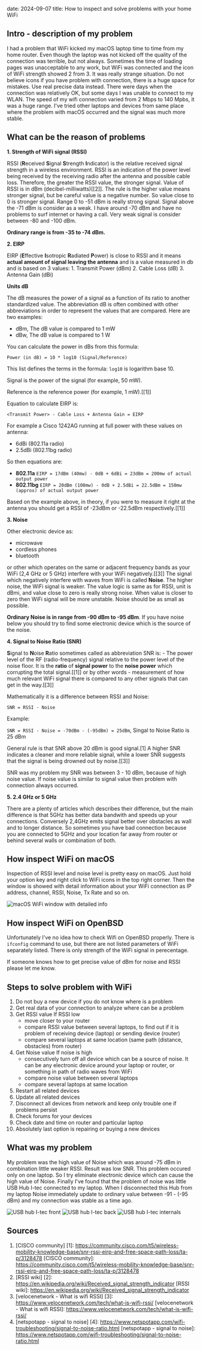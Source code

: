 date: 2024-09-07
title: How to inspect and solve problems with your home WiFi

## Intro - description of my problem

I had a problem that WiFi kicked my macOS laptop time to time from my home router. Even though the laptop was not kicked off the
quality of the connection was terrible, but not always. Sometimes the time of loading pages was unacceptable to any work, but WiFi was connected and the icon of WiFi strength showed 2 from 3. It was really strange situation. Do not believe icons if you have problem with connection, there is a huge space for mistakes. Use real precise data instead.
There were days when the connection was relatively OK, but some days I was unable to connect to my WLAN.
The speed of my wifi connection varied from 2 Mbps to 140 Mpbs, it was a huge range.
I've tried other laptops and devices from same place where the problem with macOS occurred and the signal was much more stable.

## What can be the reason of problems

**1. Strength of WiFi signal (RSSI)**

RSSI (**R**eceived **S**ignal **S**trength **I**ndicator) is the relative received signal strength in a wireless environment. RSSI is an indication of the power level being received by the receiving radio after the antenna and possible cable loss. Therefore, the greater the RSSI value, the stronger signal. Value of RSSI is in dBm (decibel-milliwatts)[[2]]. The rule is the higher value means stronger signal, but be careful value is a negative number. So value close to 0 is stronger signal. Range 0 to -51 dBm is really strong signal. Signal above the -71 dBm is consider as a weak. I have around -70 dBm and have no problems to surf internet or having a call. Very weak signal is consider between -80 and -100 dBm.

**Ordinary range is from -35 to -74 dBm.**

**2. EIRP**

EIRP (**E**ffective **I**sotropic **R**adiated **P**ower) is close to RSSI and it means **actual amount of signal leaving the antenna** and is a value measured in db and is based on 3 values:
    1. Transmit Power (dBm)
    2. Cable Loss (dB)
    3. Antenna Gain (dBi)

**Units dB**

The dB measures the power of a signal as a function of its ratio to another standardized value.
The abbreviation dB is often combined with other abbreviations in order to represent the values that are compared. Here are two examples:

- dBm, The dB value is compared to 1 mW
- dBw, The dB value is compared to 1 W

You can calculate the power in dBs from this formula:

`Power (in dB) = 10 * log10 (Signal/Reference)`

This list defines the terms in the formula: `log10` is logarithm base 10.

Signal is the power of the signal (for example, 50 mW).

Reference is the reference power (for example, 1 mW).[[1]]

Equation to calculate EIRP is:

`<Transmit Power> - Cable Loss + Antenna Gain = EIRP`

For example a Cisco 1242AG running at full power with these values on antenna:

- 6dBi (802.11a radio)
- 2.5dBi (802.11bg radio)

So then equations are:

- **802.11a** `EIRP = 17dBm (40mw) - 0dB + 6dBi = 23dBm = 200mw of actual output power`
- **802.11bg** `EIRP = 20dBm (100mw) - 0dB + 2.5dBi = 22.5dBm = 150mw (approx) of actual output power`

Based on the example above, in theory, if you were to measure it right at the antenna you should get a RSSI of -23dBm or -22.5dBm respectively.[[1]]

**3. Noise**

Other electronic device as:

- microwave
- cordless phones
- bluetooth

or other which operates on the same or adjacent frequency bands as your WiFi (2,4 GHz or 5 GHz) interfere with your WiFi negatively.[[3]]
The signal which negatively interfere with waves from WiFi is called **Noise**.
The higher noise, the WiFi signal is weaker.
The value logic is same as for RSSI, unit is dBmi, and value close to zero is really strong noise. When value is closer to zero then WiFi signal will be more unstable.
Noise should be as small as possible.

**Ordinary Noise is in range from -90 dBm to -95 dBm**. If you have noise below you should try to find some electronic device which is the source of the noise.

**4. Signal to Noise Ratio (SNR)**

**S**ignal to **N**oise **R**atio sometimes called as abbreviation SNR is:
    - The power level of the RF (radio-frequency) signal relative to the power level of the noise floor. It is the **ratio** of **signal power** to the **noise power** which corrupting the total signal.[[1]]
or by other words
    - measurement of how much relevant WiFi signal there is compared to any other signals that can get in the way.[[3]]

Mathematically it is a difference between RSSI and Noise:

`SNR = RSSI - Noise`

Example:

`SNR = RSSI - Noise = -70dBm - (-95dBm) = 25dBm`, Singal to Noise Ratio is 25 dBm

General rule is that SNR above 20 dBm is good signal.[1]
A higher SNR indicates a cleaner and more reliable signal, while a lower SNR suggests that the signal is being drowned out by noise.[[3]]

SNR was my problem my SNR was between 3 - 10 dBm, because of high noise value. If noise value is similar to signal value then problem with connection always occurred.

**5. 2.4 GHz or 5 GHz**

There are a plenty of articles which describes their difference, but the main difference is that 5GHz has better data bandwith and speeds up your connections.
Conversely 2,4GHz emits signal better over obstacles as wall and to longer distance.
So sometimes you have bad connection because you are connected to 5GHz and your location far away from router or behind several walls or combination of both.


## How inspect WiFi on macOS
Inspection of RSSI level and noise level is pretty easy on macOS. Just hold your option key and right click to WiFi icons in the top right corner.
Then the window is showed with detail information about your WiFi connection as IP address, channel, RSSI, Noise, Tx Rate and so on.

![macOS WiFi window with detailed info](/images/macos_wifi_window.png)
## How inspect WiFi on OpenBSD

Unfortunately I've no idea how to check Wifi on OpenBSD properly.
There is `ifconfig` command to use, but there are not listed parameters of WiFi separately listed. There is only strength of the WiFi signal in perecentage.

If someone knows how to get precise value of dBm for noise and RSSI please let me know.


## Steps to solve problem with WiFi

1. Do not buy a new device if you do not know where is a problem
2. Get real data of your connection to analyze where can be a problem
3. Get RSSI value
If RSSI low
    - move closer to your router
    - compare RSSI value between several laptops, to find out if it is problem of receiving device (laptop) or sending device (router)
    - compare several laptops at same location (same path (distance, obstacles) from router)
4. Get Noise value
If noise is high
    - consecutively turn off all device which can be a source of noise. It can be any electronic device around your laptop or router, or something in path of radio waves from WiFi
    - compare noise value between several laptops
    - compare several laptops at same location
5. Restart all related devices
6. Update all related devices
7. Disconnect all devices from network and keep only trouble one if problems persist
8. Check forums for your devices
9. Check date and time on router and particular laptop
10. Absolutely last option is repairing or buying a new devices

## What was my problem

My problem was the high value of Noise which was around -75 dBm in combination little weaker RSSI. Result was low SNR.
This problem occured only on one laptop. So I try eliminate electronic device which can cause the high value of Noise.
Finally I've found that the problem of noise was little USB Hub I-tec connected to my laptop. When I disconnected this Hub
from my laptop Noise immediately update to ordinary value between -91 - (-95 dBm) and my connection was stable as a time ago.

![USB hub I-tec front](/images/usb_hub/1.JPG)
![USB hub I-tec back](/images/usb_hub/2.JPG)
![USB hub I-tec internals](/images/usb_hub/5.JPG)


## Sources
1. [CISCO community]
[1]: https://community.cisco.com/t5/wireless-mobility-knowledge-base/snr-rssi-eirp-and-free-space-path-loss/ta-p/3128478
[CISCO community]: https://community.cisco.com/t5/wireless-mobility-knowledge-base/snr-rssi-eirp-and-free-space-path-loss/ta-p/3128478
2. [RSSI wiki]
[2]: https://en.wikipedia.org/wiki/Received_signal_strength_indicator
[RSSI wiki]: https://en.wikipedia.org/wiki/Received_signal_strength_indicator
3. [velocenetwork - What is wifi RSSI]
[3]: https://www.velocenetwork.com/tech/what-is-wifi-rssi/
[velocenetwork - What is wifi RSSI]: https://www.velocenetwork.com/tech/what-is-wifi-rssi/
4. [netspotapp - signal to noise]
[4]: https://www.netspotapp.com/wifi-troubleshooting/signal-to-noise-ratio.html
[netspotapp - signal to noise]: https://www.netspotapp.com/wifi-troubleshooting/signal-to-noise-ratio.html
